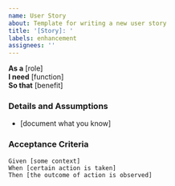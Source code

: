 ```yaml
---
name: User Story
about: Template for writing a new user story
title: '[Story]: '
labels: enhancement
assignees: ''
---
```


**As a** [role]  
**I need** [function]  
**So that** [benefit]  

### Details and Assumptions
* [document what you know]      

### Acceptance Criteria
```gherkin
Given [some context]  
When [certain action is taken]  
Then [the outcome of action is observed]
